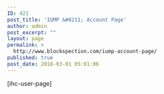 ```yaml
---
ID: 421
post_title: 'IUMP &#8211; Account Page'
author: admin
post_excerpt: ""
layout: page
permalink: >
  http://www.blockspection.com/iump-account-page/
published: true
post_date: 2018-03-01 05:01:06
---
```

[ihc-user-page]